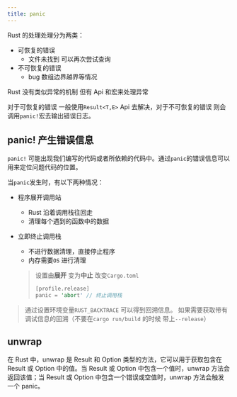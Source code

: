 ```yaml
---
title: panic
---
```


Rust 的处理处理分为两类：

- 可恢复的错误
  - 文件未找到 可以再次尝试查询
- 不可恢复的错误
  - bug 数组边界越界等情况

Rust 没有类似异常的机制 但有 Api 和宏来处理异常

对于可恢复的错误 一般使用`Result<T,E>` Api 去解决，对于不可恢复的错误 则会调用`panic!`宏去输出错误日志。

## panic! 产生错误信息

`panic!` 可能出现我们编写的代码或者所依赖的代码中。通过`panic`的错误信息可以用来定位问题代码的位置。

当`panic`发生时，有以下两种情况：

- 程序展开调用站

  - Rust 沿着调用栈往回走
  - 清理每个遇到的函数中的数据

- 立即终止调用栈

  - 不进行数据清理，直接停止程序
  - 内存需要`OS` 进行清理

  > 设置由**展开** 变为**中止** 改变`Cargo.toml`
  >
  > ```rust
  > [profile.release]
  > panic = 'abort' // 终止调用栈
  > ```

> 通过设置环境变量`RUST_BACKTRACE` 可以得到回溯信息。 如果需要获取带有调试信息的回溯（不要在`cargo run/build` 的时候 带上`--release`）

## unwrap

在 Rust 中，unwrap 是 Result 和 Option 类型的方法，它可以用于获取包含在 Result 或 Option 中的值。当 Result 或 Option 中包含一个值时，unwrap 方法会返回该值；当 Result 或 Option 中包含一个错误或空值时，unwrap 方法会触发一个 panic。
